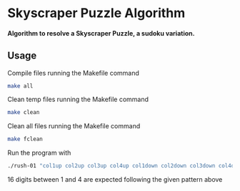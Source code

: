 # Skyscraper Puzzle Algorithm

#### Algorithm to resolve a Skyscraper Puzzle, a sudoku variation.



## Usage

Compile files running the Makefile command

```sh
make all
```

Clean temp files running the Makefile command

```sh
make clean
```

Clean all files running the Makefile command

```sh
make fclean
```

Run the program with 

```sh
./rush-01 "col1up col2up col3up col4up col1down col2down col3down col4down row1left row2left row3left row4left row1right row2right row3right row4right"
```

16 digits between 1 and 4 are expected following the given pattern above
